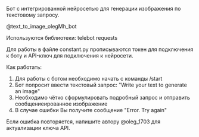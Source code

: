 Бот с интегрированной нейросетью для генерации изображения по текстовому запросу. 

@text_to_image_olegMh_bot

Используются библиотеки:
telebot
requests

Для работы в файле constant.py прописываются токен для подключения к боту и API-ключ для подключения к нейросети.


Как работать:

1. Для работы с ботом необходимо начать с команды /start
2. Бот попросит ввести текстовый запрос: "Write your text to generate an image"
3. Необходимо чётко сформулировать подробный запрос и отправить сообщениеированное изображение
5. В случае ошибки Вы получите сообщение "Error. Try again"

Если ошибка повторяется, напишите автору @oleg_1703 для актуализации ключа API.

